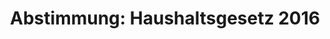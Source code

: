 ---
abstimmung:
  abstimmung: 2
  bundestagssitzung: 141
  datum: 27. November 2015
  legislaturperiode: 18
categories:
- Finanzen
- Haushalt
data:
- title: Abstimmungsergebnis 20151127_2-data.pdf
  url: /res/abstimmungsliste/20151127_2-data.pdf
- title: Abstimmungsergebnis 20151127_2_xls-data.csv
  url: /res/abstimmungsliste/csv/20151127_2_xls-data.csv
documents:
- local: /res/abstimmungsdaten/018-141-02/1805500.pdf
  title: Drucksache 18/05500.pdf
  url: http://dip21.bundestag.de/dip21/btd/18/055/1805500.pdf
- local: /res/abstimmungsdaten/018-141-02/1805502.pdf
  title: Drucksache 18/05502.pdf
  url: http://dip21.bundestag.de/dip21/btd/18/055/1805502.pdf
- local: /res/abstimmungsdaten/018-141-02/1806102.pdf
  title: Drucksache 18/06102.pdf
  url: http://dip21.bundestag.de/dip21/btd/18/061/1806102.pdf
- local: /res/abstimmungsdaten/018-141-02/1806105.pdf
  title: Drucksache 18/06105.pdf
  url: http://dip21.bundestag.de/dip21/btd/18/061/1806105.pdf
- local: /res/abstimmungsdaten/018-141-02/1806115.pdf
  title: Drucksache 18/06115.pdf
  url: http://dip21.bundestag.de/dip21/btd/18/061/1806115.pdf
- local: /res/abstimmungsdaten/018-141-02/1806119.pdf
  title: Drucksache 18/06119.pdf
  url: http://dip21.bundestag.de/dip21/btd/18/061/1806119.pdf
- local: /res/abstimmungsdaten/018-141-02/1806120.pdf
  title: Drucksache 18/06120.pdf
  url: http://dip21.bundestag.de/dip21/btd/18/061/1806120.pdf
- local: /res/abstimmungsdaten/018-141-02/1806122.pdf
  title: Drucksache 18/06122.pdf
  url: http://dip21.bundestag.de/dip21/btd/18/061/1806122.pdf
- local: /res/abstimmungsdaten/018-141-02/1806126.pdf
  title: Drucksache 18/06126.pdf
  url: http://dip21.bundestag.de/dip21/btd/18/061/1806126.pdf
ergebnis:
  cdu/csu:
    enthaltung: 0
    gesamt: 310
    ja: 290
    nein: 0
    nichtabgegeben: 20
    ungueltig: 0
  die.linke:
    enthaltung: 0
    gesamt: 64
    ja: 0
    nein: 59
    nichtabgegeben: 5
    ungueltig: 0
  file: 20151127_2_xls-data.csv
  gruenen:
    enthaltung: 0
    gesamt: 63
    ja: 0
    nein: 55
    nichtabgegeben: 8
    ungueltig: 0
  spd:
    enthaltung: 0
    gesamt: 193
    ja: 176
    nein: 0
    nichtabgegeben: 17
    ungueltig: 0
layout: abstimmung
links:
- title: https://www.bundestag.de/parlament/plenum/abstimmung/abstimmung?id=376
  url: https://www.bundestag.de/parlament/plenum/abstimmung/abstimmung?id=376
preview: 'Deutscher Bundestag


  141. Sitzung des Deutschen Bundestages

  am Freitag, 27.November 2015


  Endgültiges Ergebnis der Namentlichen Abstimmung Nr. 2


  Gesetzentwurf der Bundesregierung

  Entwurf eines Gesetzes über die Feststellung des Bundeshaushaltsplans für das

  Haushaltsjahr 2016 (Haushaltsgesetz 2016)

  - Drucksachen 18/5500, 18/5502, 18/6102, 18/6105 bis 18/6115, 18/6119, 18/6120 und

  18/6122 bis 18/6126 -


  Abgegebene Stimmen insgesamt:


  580


  Nicht abgegebene Stimmen:

  Ja-Stimmen:


  50

  466


  Nein-Stimmen:


  114


  Enthaltungen:


  0


  Ungültige:


  0


  Berlin, den 27.11.2015


  Beginn: 12:48

  Ende: 12:51

  '
tags:
- Haushalt
- Bundesregierung
- Entwicklung
title: 'Abstimmung: Haushaltsgesetz 2016'
---